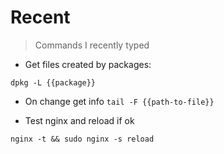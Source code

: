 # Recent

> Commands I recently typed

- Get files created by packages:

`dpkg -L {{package}}`

- On change get info
`tail -F {{path-to-file}}`

- Test nginx and reload if ok

`nginx -t && sudo nginx -s reload`


